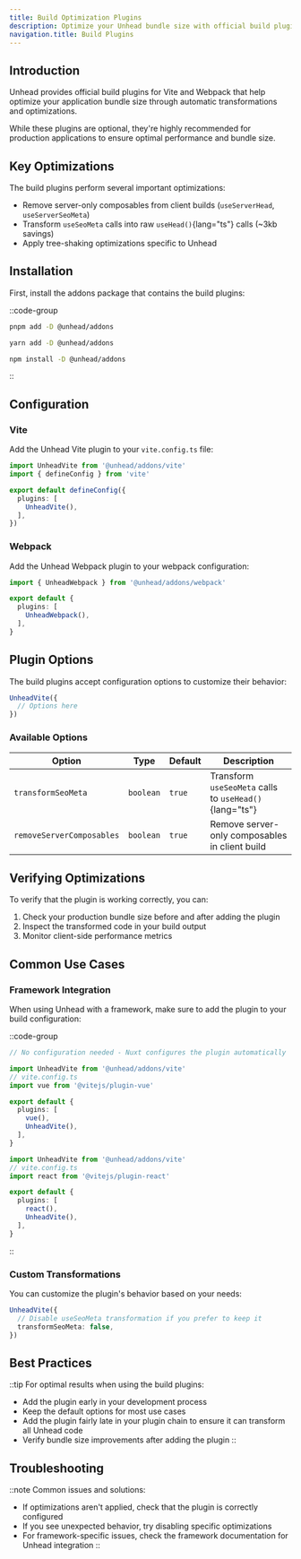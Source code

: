```yaml
---
title: Build Optimization Plugins
description: Optimize your Unhead bundle size with official build plugins for Vite and Webpack
navigation.title: Build Plugins
---
```


## Introduction

Unhead provides official build plugins for Vite and Webpack that help optimize your application bundle size through automatic transformations and optimizations.

While these plugins are optional, they're highly recommended for production applications to ensure optimal performance and bundle size.

## Key Optimizations

The build plugins perform several important optimizations:

- Remove server-only composables from client builds (`useServerHead`, `useServerSeoMeta`)
- Transform `useSeoMeta` calls into raw `useHead()`{lang="ts"} calls (~3kb savings)
- Apply tree-shaking optimizations specific to Unhead

## Installation

First, install the addons package that contains the build plugins:

::code-group

```bash [pnpm]
pnpm add -D @unhead/addons
```

```bash [yarn]
yarn add -D @unhead/addons
```

```bash [npm]
npm install -D @unhead/addons
```

::

## Configuration

### Vite

Add the Unhead Vite plugin to your `vite.config.ts` file:

```ts
import UnheadVite from '@unhead/addons/vite'
import { defineConfig } from 'vite'

export default defineConfig({
  plugins: [
    UnheadVite(),
  ],
})
```

### Webpack

Add the Unhead Webpack plugin to your webpack configuration:

```ts
import { UnheadWebpack } from '@unhead/addons/webpack'

export default {
  plugins: [
    UnheadWebpack(),
  ],
}
```

## Plugin Options

The build plugins accept configuration options to customize their behavior:

```ts
UnheadVite({
  // Options here
})
```

### Available Options

| Option | Type | Default | Description |
|--------|------|---------|-------------|
| `transformSeoMeta` | `boolean` | `true` | Transform `useSeoMeta` calls to `useHead()`{lang="ts"} |
| `removeServerComposables` | `boolean` | `true` | Remove server-only composables in client build |

## Verifying Optimizations

To verify that the plugin is working correctly, you can:

1. Check your production bundle size before and after adding the plugin
2. Inspect the transformed code in your build output
3. Monitor client-side performance metrics

## Common Use Cases

### Framework Integration

When using Unhead with a framework, make sure to add the plugin to your build configuration:

::code-group

```ts [Nuxt (automatic)]
// No configuration needed - Nuxt configures the plugin automatically
```

```ts [Vue]
import UnheadVite from '@unhead/addons/vite'
// vite.config.ts
import vue from '@vitejs/plugin-vue'

export default {
  plugins: [
    vue(),
    UnheadVite(),
  ],
}
```

```ts [React]
import UnheadVite from '@unhead/addons/vite'
// vite.config.ts
import react from '@vitejs/plugin-react'

export default {
  plugins: [
    react(),
    UnheadVite(),
  ],
}
```

::

### Custom Transformations

You can customize the plugin's behavior based on your needs:

```ts
UnheadVite({
  // Disable useSeoMeta transformation if you prefer to keep it
  transformSeoMeta: false,
})
```

## Best Practices

::tip
For optimal results when using the build plugins:

- Add the plugin early in your development process
- Keep the default options for most use cases
- Add the plugin fairly late in your plugin chain to ensure it can transform all Unhead code
- Verify bundle size improvements after adding the plugin
::

## Troubleshooting

::note
Common issues and solutions:

- If optimizations aren't applied, check that the plugin is correctly configured
- If you see unexpected behavior, try disabling specific optimizations
- For framework-specific issues, check the framework documentation for Unhead integration
::
